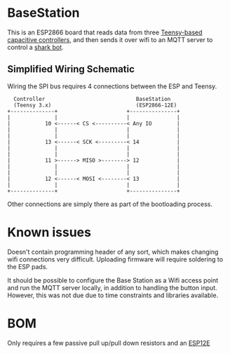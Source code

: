 # BaseStation
This is an ESP2866 board that reads data from three [Teensy-based capacitive controllers](../controller/), and then sends it over wifi to an MQTT server to control a [shark bot](../sharkbot/).

## Simplified Wiring Schematic
Wiring the SPI bus requires 4 connections between the ESP and Teensy. 

```
  Controller                             BaseStation
  (Teensy 3.x)                           (ESP2866-12E)   
+--------------+                      +---------------+
|              |                      |               |
|           10 <------< CS <----------< Any IO        |
|              |                      |               |
|              |                      |               |
|           13 <------< SCK <---------< 14            |
|              |                      |               |
|              |                      |               |
|           11 >------> MISO >--------> 12            |
|              |                      |               |
|              |                      |               |
|           12 <------< MOSI <--------< 13            |
|              |                      |               |
+--------------+                      +---------------+
```

Other connections are simply there as part of the bootloading process.

# Known issues
Doesn't contain programming header of any sort, which makes changing wifi connections very difficult. Uploading firmware will require soldering to the ESP pads. 

It should be possible to configure the Base Station as a Wifi access point and run the MQTT server locally, in addition to handling the button input. However, this was not due due to time constraints and libraries available. 

# BOM
Only requires a few passive pull up/pull down resistors and an [ESP12E](https://www.adafruit.com/products/2491)
